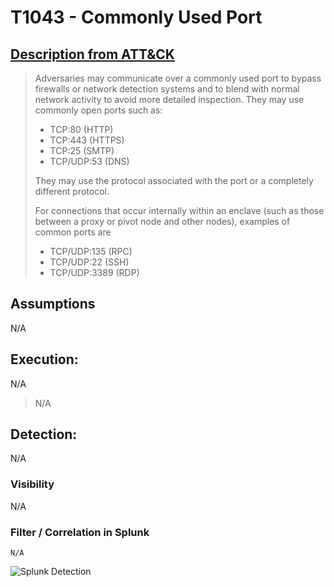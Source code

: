 # T1043 - Commonly Used Port
## [Description from ATT&CK](https://attack.mitre.org/wiki/Technique/T1043)
<blockquote>
Adversaries may communicate over a commonly used port to bypass firewalls or network detection systems and to blend with normal network activity to avoid more detailed inspection. They may use commonly open ports such as:

* TCP:80 (HTTP)
* TCP:443 (HTTPS)
* TCP:25 (SMTP)
* TCP/UDP:53 (DNS)

They may use the protocol associated with the port or a completely different protocol.

For connections that occur internally within an enclave (such as those between a proxy or pivot node and other nodes), examples of common ports are

* TCP/UDP:135 (RPC)
* TCP/UDP:22 (SSH)
* TCP/UDP:3389 (RDP)
</blockquote>

## Assumptions
N/A 

## Execution:
N/A 

<blockquote>
N/A
</blockquote>

 

## Detection:
N/A

### Visibility
N/A

### Filter / Correlation in Splunk
 

```
N/A
```

![Splunk Detection](https://github.com/avaplex/dpi911/blob/master/images/T1043.JPG)
